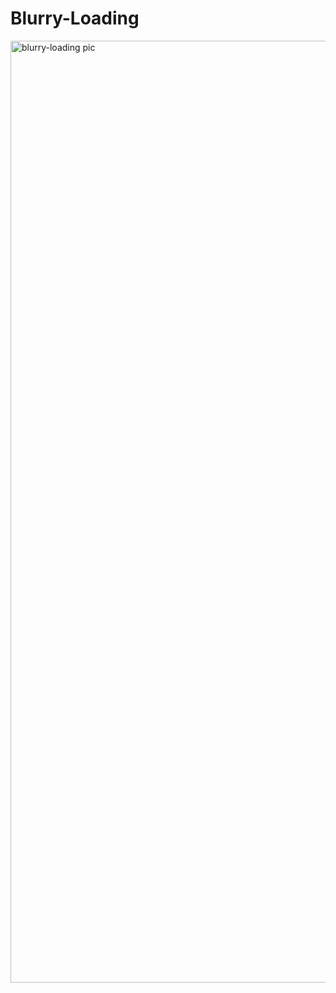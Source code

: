 # Blurry-Loading

<img width="1507" alt="blurry-loading pic" src="https://github.com/user-attachments/assets/47403bce-d0fc-4c40-a784-f952697bf54d">
